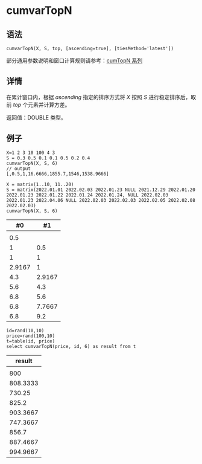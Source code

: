 # cumvarTopN

## 语法

`cumvarTopN(X, S, top, [ascending=true],
[tiesMethod='latest'])`

部分通用参数说明和窗口计算规则请参考：[cumTopN 系列](../themes/cumTopN.html)

## 详情

在累计窗口内，根据 *ascending* 指定的排序方式将 *X* 按照 *S*
进行稳定排序后，取前 *top* 个元素并计算方差。

返回值：DOUBLE 类型。

## 例子

```
X=1 2 3 10 100 4 3
S = 0.3 0.5 0.1 0.1 0.5 0.2 0.4
cumvarTopN(X, S, 6)
// output
[,0.5,1,16.6666,1855.7,1546,1538.9666]

X = matrix(1..10, 11..20)
S = matrix(2022.01.01 2022.02.03 2022.01.23 NULL 2021.12.29 2022.01.20 2022.01.23 2022.01.22 2022.01.24 2022.01.24, NULL 2022.02.03 2022.01.23 2022.04.06 NULL 2022.02.03 2022.02.03 2022.02.05 2022.02.08 2022.02.03)
cumvarTopN(X, S, 6)
```

| #0 | #1 |
| --- | --- |
|  |  |
| 0.5 |  |
| 1 | 0.5 |
| 1 | 1 |
| 2.9167 | 1 |
| 4.3 | 2.9167 |
| 5.6 | 4.3 |
| 6.8 | 5.6 |
| 6.8 | 7.7667 |
| 6.8 | 9.2 |

```
id=rand(10,10)
price=rand(100,10)
t=table(id, price)
select cumvarTopN(price, id, 6) as result from t
```

| result |
| --- |
|  |
| 800 |
| 808.3333 |
| 730.25 |
| 825.2 |
| 903.3667 |
| 747.3667 |
| 856.7 |
| 887.4667 |
| 994.9667 |

